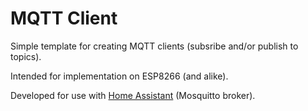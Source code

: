 # MQTT Client
Simple template for creating MQTT clients (subsribe and/or publish to topics).

Intended for implementation on ESP8266 (and alike).

Developed for use with [Home Assistant](https://www.home-assistant.io/) (Mosquitto broker).

